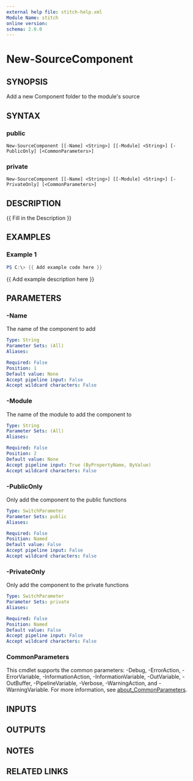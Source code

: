 ```yaml
---
external help file: stitch-help.xml
Module Name: stitch
online version:
schema: 2.0.0
---
```


# New-SourceComponent

## SYNOPSIS
Add a new Component folder to the module's source

## SYNTAX

### public
```
New-SourceComponent [[-Name] <String>] [[-Module] <String>] [-PublicOnly] [<CommonParameters>]
```

### private
```
New-SourceComponent [[-Name] <String>] [[-Module] <String>] [-PrivateOnly] [<CommonParameters>]
```

## DESCRIPTION
{{ Fill in the Description }}

## EXAMPLES

### Example 1
```powershell
PS C:\> {{ Add example code here }}
```

{{ Add example description here }}

## PARAMETERS

### -Name
The name of the component to add

```yaml
Type: String
Parameter Sets: (All)
Aliases:

Required: False
Position: 1
Default value: None
Accept pipeline input: False
Accept wildcard characters: False
```

### -Module
The name of the module to add the component to

```yaml
Type: String
Parameter Sets: (All)
Aliases:

Required: False
Position: 2
Default value: None
Accept pipeline input: True (ByPropertyName, ByValue)
Accept wildcard characters: False
```

### -PublicOnly
Only add the component to the public functions

```yaml
Type: SwitchParameter
Parameter Sets: public
Aliases:

Required: False
Position: Named
Default value: False
Accept pipeline input: False
Accept wildcard characters: False
```

### -PrivateOnly
Only add the component to the private functions

```yaml
Type: SwitchParameter
Parameter Sets: private
Aliases:

Required: False
Position: Named
Default value: False
Accept pipeline input: False
Accept wildcard characters: False
```

### CommonParameters
This cmdlet supports the common parameters: -Debug, -ErrorAction, -ErrorVariable, -InformationAction, -InformationVariable, -OutVariable, -OutBuffer, -PipelineVariable, -Verbose, -WarningAction, and -WarningVariable. For more information, see [about_CommonParameters](http://go.microsoft.com/fwlink/?LinkID=113216).

## INPUTS

## OUTPUTS

## NOTES

## RELATED LINKS
